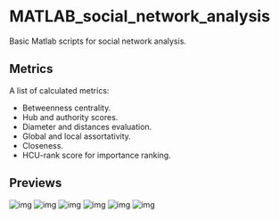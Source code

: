 # MATLAB_social_network_analysis
Basic Matlab scripts for social network analysis.

## Metrics
A list of calculated metrics:
* Betweenness centrality.
* Hub and authority scores.
* Diameter and distances evaluation.
* Global and local assortativity.
* Closeness.
* HCU-rank score for importance ranking.

## Previews
![img](https://github.com/robertoiuliano98/MATLAB_social_network_analysis/blob/main/Previews/pr_1.PNG) 
![img](https://github.com/robertoiuliano98/MATLAB_social_network_analysis/blob/main/Previews/pw_2.PNG)
![img](https://github.com/robertoiuliano98/MATLAB_social_network_analysis/blob/main/Previews/pw_3.PNG)
![img](https://github.com/robertoiuliano98/MATLAB_social_network_analysis/blob/main/Previews/pw_4.PNG)
![img](https://github.com/robertoiuliano98/MATLAB_social_network_analysis/blob/main/Previews/pw_5.PNG)
![img](https://github.com/robertoiuliano98/MATLAB_social_network_analysis/blob/main/Previews/pw_6.PNG)
